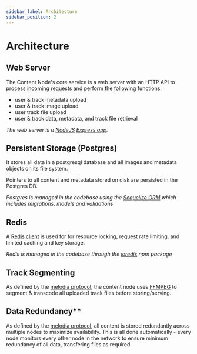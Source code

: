 ```yaml
---
sidebar_label: Architecture
sidebar_position: 2
---
```


# Architecture

## Web Server

The Content Node's core service is a web server with an HTTP API to process incoming requests and perform the following functions:

- user & track metadata upload
- user & track image upload
- user track file upload
- user & track data, metadata, and track file retrieval

_The web server is a [NodeJS](https://nodejs.org) [Express app](https://expressjs.com/)._

## Persistent Storage (Postgres)

It stores all data in a postgresql database and all images and metadata objects on its file system.

Pointers to all content and metadata stored on disk are persisted in the Postgres DB.

_Postgres is managed in the codebase using the [Sequelize ORM](https://sequelize.org/master/) which includes migrations, models and validations_

## Redis

A [Redis client](https://redis.io/) is used for for resource locking, request rate limiting, and limited caching and key storage.

_Redis is managed in the codebase through the [ioredis](https://github.com/luin/ioredis) npm package_

## Track Segmenting

As defined by the [melodia protocol](https://whitepaper.melodia.co), the content node uses [FFMPEG](https://ffmpeg.org/ffmpeg.html) to segment & transcode all uploaded track files before storing/serving.

## Data Redundancy\*\*

As defined by the [melodia protocol](https://whitepaper.melodia.co), all content is stored redundantly across multiple nodes to maximize availability. This is all done automatically - every node monitors every other node in the network to ensure minimum redundancy of all data, transfering files as required.
